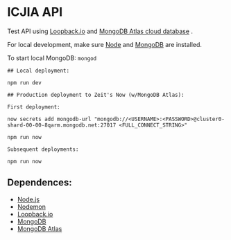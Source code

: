 # ICJIA API

Test API using [Loopback.io](https://loopback.io) and [MongoDB Atlas cloud database](https://cloud.mongodb.com/) .

For local development, make sure [Node](https://nodejs.org/en/) and [MongoDB]() are installed.

To start local MongoDB: ```mongod```

```
## Local deployment:

npm run dev

## Production deployment to Zeit's Now (w/MongoDB Atlas):

First deployment:

now secrets add mongodb-url "mongodb://<USERNAME>:<PASSWORD>@cluster0-shard-00-00-8qarm.mongodb.net:27017 <FULL_CONNECT_STRING>"

npm run now

Subsequent deployments:

npm run now

```
## Dependences:
- [Node.js](https://nodejs.org/en/)
- [Nodemon](https://github.com/remy/nodemon)
- [Loopback.io](https://loopback.io)
- [MongoDB](https://www.mongodb.com/)
- [MongoDB Atlas](https://www.mongodb.com/cloud/atlas)
